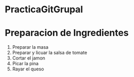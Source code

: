 # PracticaGitGrupal

<h1>Preparacion de Ingredientes</h1>
<ol>
  <li>Preparar la masa</li>
  <li>Preparar y licuar la salsa de tomate</li>
  <li>Cortar el jamon</li>
  <li>Picar la pina</li>
  <li>Rayar el queso</li>
  
